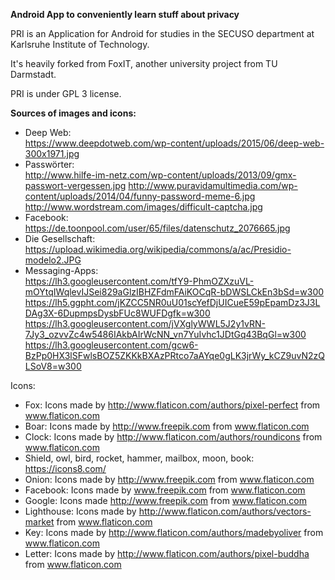 **Android App to conveniently learn stuff about privacy**

PRI is an Application for Android for studies in the SECUSO department at Karlsruhe Institute of Technology.

It's heavily forked from FoxIT, another university project from TU Darmstadt.

PRI is under GPL 3 license. 

__Sources of images and icons:__

- Deep Web:  
https://www.deepdotweb.com/wp-content/uploads/2015/06/deep-web-300x1971.jpg 
- Passwörter:  
http://www.hilfe-im-netz.com/wp-content/uploads/2013/09/gmx-passwort-vergessen.jpg 
http://www.puravidamultimedia.com/wp-content/uploads/2014/04/funny-password-meme-6.jpg 
http://www.wordstream.com/images/difficult-captcha.jpg 
- Facebook:  
https://de.toonpool.com/user/65/files/datenschutz_2076665.jpg 
- Die Gesellschaft:  
https://upload.wikimedia.org/wikipedia/commons/a/ac/Presidio-modelo2.JPG 
- Messaging-Apps:  
https://lh3.googleusercontent.com/tfY9-PhmOZXzuVL-mOYtqIWqlevIJSei829aGlzIBHZFdmFAiKOCqR-bDWSLCkEn3bSd=w300  
https://lh5.ggpht.com/jKZCC5NR0uU01scYefDjUICueE59pEpamDz3J3LDAg3X-6DupmpsDysbFUc8WUFDgfk=w300  
https://lh3.googleusercontent.com/jVXglyWWL5J2y1vRN-7Jy3_ozvvZc4w5486IAkbAIrWcNN_vn7YuIvhc1JDtGq43BqGl=w300  
https://lh3.googleusercontent.com/gcw6-BzPp0HX3lSFwlsBOZ5ZKKkBXAzPRtco7aAYqe0gLK3jrWy_kCZ9uvN2zQLSoV8=w300  

Icons:  
- Fox: Icons made by http://www.flaticon.com/authors/pixel-perfect from www.flaticon.com 
- Boar: Icons made by http://www.freepik.com from www.flaticon.com 
- Clock: Icons made by http://www.flaticon.com/authors/roundicons from www.flaticon.com 
- Shield, owl, bird, rocket, hammer, mailbox, moon, book: https://icons8.com/ 
- Onion: Icons made by http://www.freepik.com from www.flaticon.com 
- Facebook: Icons made by www.freepik.com from www.flaticon.com 
- Google: Icons made http://www.freepik.com from www.flaticon.com 
- Lighthouse: Icons made by http://www.flaticon.com/authors/vectors-market from www.flaticon.com 
- Key: Icons made by http://www.flaticon.com/authors/madebyoliver from www.flaticon.com 
- Letter: Icons made by http://www.flaticon.com/authors/pixel-buddha from www.flaticon.com
